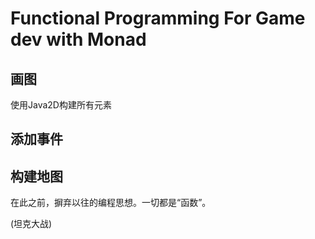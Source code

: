 Functional Programming For Game dev with Monad
============================================

## 画图

使用Java2D构建所有元素

## 添加事件

## 构建地图


在此之前，摒弃以往的编程思想。一切都是“函数”。

(坦克大战)

